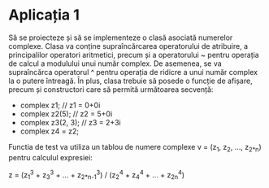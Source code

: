 # Aplicația 1
Să se proiecteze și să se implementeze o clasă asociată numerelor complexe. Clasa va
conține supraîncărcarea operatorului de atribuire, a principalilor operatori aritmetici,
precum și a operatorului ~ pentru operația de calcul a modulului unui număr complex. De
asemenea, se va supraîncărca operatorul ^ pentru operația de ridicre a unui număr
complex la o putere întreagă. În plus, clasa trebuie să posede o funcție de afișare, precum
și constructori care să permită următoarea secvență:

* complex z1; // z1 = 0+0i
* complex z2(5); // z2 = 5+0i
* complex z3(2, 3); // z3 = 2+3i
* complex z4 = z2;

Functia de test va utiliza un tablou de numere complexe v = (z<sub>1</sub>, z<sub>2</sub>, ..., z<sub>2*n</sub>) pentru calculul expresiei:

z = (z<sub>1</sub><sup>3</sup> + z<sub>3</sub><sup>3</sup> + ... + z<sub>2*n-1</sub><sup>3</sup>) / (z<sub>2</sub><sup>4</sup> + z<sub>4</sub><sup>4</sup> + ... + z<sub>2n</sub><sup>4</sup>)
